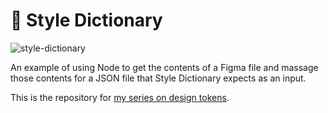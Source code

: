 # 🎨 Style Dictionary

![style-dictionary](https://pbs.twimg.com/media/EswGlXQXAAA5prH?format=jpg&name=small)

An example of using Node to get the contents of a Figma file and massage those contents for a JSON file that Style Dictionary expects as an input.

This is the repository for [my series on design tokens](https://www.michaelmang.dev/blog/introduction-to-design-tokens).
